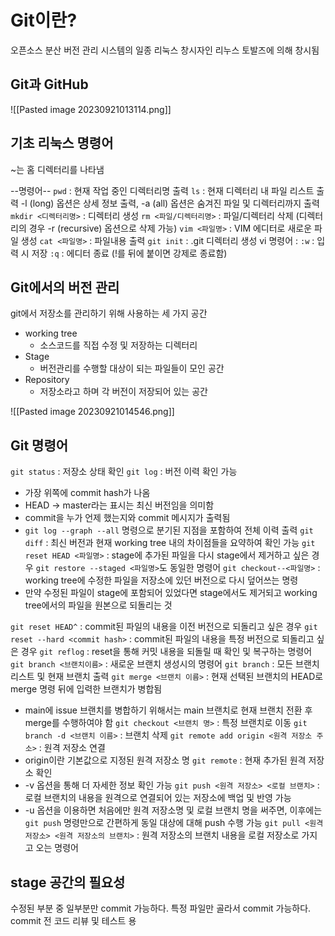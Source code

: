 # Git이란?
오픈소스 분산 버전 관리 시스템의 일종
리눅스 창시자인 리누스 토발즈에 의해 창시됨

## Git과 GitHub
![[Pasted image 20230921013114.png]]

## 기초 리눅스 명령어
~는 홈 디렉터리를 나타냄

--명령어--
`pwd` : 현재 작업 중인 디렉터리명 출력
`ls` : 현재 디렉터리 내 파일 리스트 출력
-l (long) 옵션은 상세 정보 출력, -a (all) 옵션은 숨겨진 파일 및 디렉터리까지 출력
`mkdir <디렉터리명>` : 디렉터리 생성
`rm <파일/디렉터리명>` : 파일/디렉터리 삭제 (디렉터리의 경우 -r (recursive) 옵션으로 삭제 가능)
`vim <파일명>` : VIM 에디터로 새로운 파일 생성
`cat <파일명>` : 파일내용 출력
`git init` : .git 디렉터리 생성
vi 명령어 : 
`:w` : 입력 시 저장
`:q` : 에디터 종료 (!를 뒤에 붙이면 강제로 종료함)


## Git에서의 버전 관리
git에서 저장소를 관리하기 위해 사용하는 세 가지 공간

- working tree
	- 소스코드를 직접 수정 및 저장하는 디렉터리
- Stage
	- 버전관리를 수행할 대상이 되는 파일들이 모인 공간
- Repository
	- 저장소라고 하며 각 버전이 저장되어 있는 공간

![[Pasted image 20230921014546.png]]

## Git 명령어
`git status` : 저장소 상태 확인
`git log` : 버전 이력 확인 가능
- 가장 위쪽에 commit hash가 나옴
- HEAD -> master라는 표시는 최신 버전임을 의미함
- commit을 누가 언제 했는지와 commit 메시지가 출력됨
- `git log --graph --all` 명령으로 분기된 지점을 포함하여 전체 이력 출력
`git diff` : 최신 버전과 현재 working tree 내의 차이점들을 요약하여 확인 가능
`git reset HEAD <파일명>` : stage에 추가된 파일을 다시 stage에서 제거하고 싶은 경우 `git restore --staged <파일명>`도 동일한 명령어
`git checkout--<파일명>` : working tree에 수정한 파일을 저장소에 있던 버전으로 다시 덮어쓰는 명령
- 만약 수정된 파일이 stage에 포함되어 있었다면 stage에서도 제거되고 working tree에서의 파일을 원본으로 되돌리는 것

`git reset HEAD^` : commit된 파일의 내용을 이전 버전으로 되돌리고 싶은 경우
`git reset --hard <commit hash>` : commit된 파일의 내용을 특정 버전으로 되돌리고 싶은 경우
`git reflog` : reset을 통해 커밋 내용을 되돌릴 때 확인 및 복구하는 명령어
`git branch <브랜치이름>` : 새로운 브랜치 생성시의 명령어
`git branch` : 모든 브랜치 리스트 및 현재 브랜치 출력
`git merge <브랜치 이름>` : 현재 선택된 브랜치의 HEAD로 merge 명령 뒤에 입력한 브랜치가 병합됨
- main에 issue 브랜치를 병합하기 위해서는 main 브랜치로 현재 브랜치 전환 후 merge를 수행하여야 함
`git checkout <브랜치 명>`  : 특정 브랜치로 이동
`git branch -d <브랜치 이름>` :  브랜치 삭제
`git remote add origin <원격 저장소 주소>` : 원격 저장소 연결
- origin이란 기본값으로 지정된 원격 저장소 명
`git remote` : 현재 추가된 원격 저장소 확인
- -v 옵션을 통해 더 자세한 정보 확인 가능
`git push <원격 저장소> <로컬 브랜치>` : 로컬 브랜치의 내용을 원격으로 연결되어 있는 저장소에 백업 및 반영 가능
- -u 옵션을 이용하면 처음에만 원격 저장소명 및 로컬 브랜치 명을 써주면, 이후에는 `git push` 명령만으로 간편하게 동일 대상에 대해 push 수행 가능
`git pull <원격저장소> <원격 저장소의 브랜치>` : 원격 저장소의 브랜치 내용을 로컬 저장소로 가지고 오는 명령어

## stage 공간의 필요성
수정된 부분 중 일부분만 commit 가능하다.
특정 파일만 골라서 commit 가능하다.
commit 전 코드 리뷰 및 테스트 용



